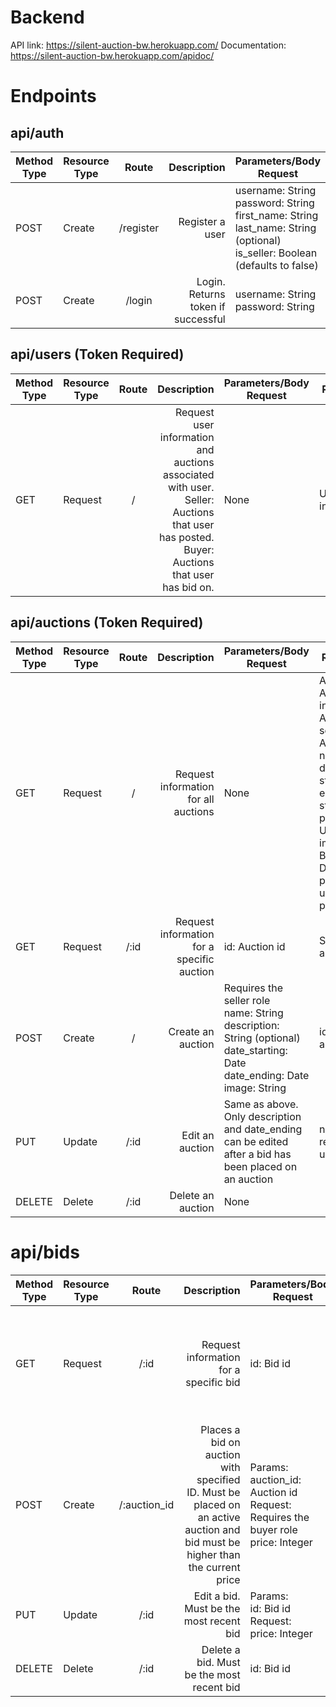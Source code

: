 # Backend
API link: https://silent-auction-bw.herokuapp.com/
Documentation: https://silent-auction-bw.herokuapp.com/apidoc/


# Endpoints

## api/auth

| Method Type 	| Resource Type 	|   Route   	| Description 	| Parameters/Body Request                                                            	| Response                     	|
|-------------	|---------------	|:---------:	|------------:	|------------------------------------------------------------------------------------	|------------------------------	|
| POST        	| Create        	| /register 	|       Register a user 	| username: String<br> password: String<br> first_name: String <br>last_name: String (optional) <br> is_seller: Boolean (defaults to false) 	| id number                    	|
| POST        	| Create        	|   /login  	|         Login. Returns token if successful 	|  username: String<br>password: String                

## api/users (Token Required)

| Method Type 	| Resource Type 	| Route 	|                                                                                                                                                   Description 	| Parameters/Body Request 	| Response          	|
|-------------	|---------------	|:-----:	|--------------------------------------------------------------------------------------------------------------------------------------------------------------:	|-------------------------	|-------------------	|
| GET         	| Request       	|   /   	|  Request user information and auctions associated with user. <br> Seller: Auctions that user has posted. <br>  Buyer: Auctions that user has bid on. <br>|  None                   	|  User information 	|

## api/auctions (Token Required)

| Method Type 	| Resource Type 	| Route 	|                                Description 	| Parameters/Body Request                                                                                                                           	| Response                                                                                                                                                                                            	|
|-------------	|---------------	|:-----:	|-------------------------------------------:	|---------------------------------------------------------------------------------------------------------------------------------------------------	|-----------------------------------------------------------------------------------------------------------------------------------------------------------------------------------------------------	|
| GET         	| Request       	|   /   	|      Request information for all auctions  	|  None                                                                                                                                             	|  Array<br> Auction info:<br>  Auction seller info<br> Auction name, description<br> start and end dates<br> starting price<br> URL to image.<br>  Bids<br> Date, price, and user who placed bid<br> 	|
| GET         	| Request       	| /:id  	| Request information for a specific auction 	| id: Auction id                                                                                                                                    	| Same as above                                                                                                                                                                                       	|
| POST        	| Create        	| /     	| Create an auction                          	| Requires the seller role <br> name: String <br> description: String (optional) <br> date_starting: Date <br> date_ending: Date <br> image: String 	| id of auction                                                                                                                                                                                       	|
| PUT         	| Update        	| /:id  	| Edit an auction                            	| Same as above. Only description and date_ending can be edited after a bid has been placed on an auction                                           	| number of records updated                                                                                                                                                                           	|
| DELETE      	| Delete        	| /:id  	| Delete an auction                          	| None                                                                                                                                              	|                                                                                                                                                                                                     	|

# api/bids

| Method Type 	| Resource Type 	|     Route    	|                                                                                                                  Description 	| Parameters/Body Request                                                                              	| Response                                                                             	|
|-------------	|---------------	|:------------:	|-----------------------------------------------------------------------------------------------------------------------------:	|------------------------------------------------------------------------------------------------------	|--------------------------------------------------------------------------------------	|
| GET         	| Request       	| /:id         	| Request information for a specific bid                                                                                       	| id: Bid id                                                                                           	|  User info (username and first name) <br> Price of bid <br> Date bid was placed <br> 	|
| POST        	| Create        	| /:auction_id 	| Places a bid on auction with specified ID. Must be placed on an active auction and bid must be higher than the current price 	| Params: <br> auction_id: Auction id <br>   Request: <br> Requires the buyer role <br> price: Integer 	| id of bid                                                                            	|
| PUT         	| Update        	| /:id         	| Edit a bid. Must be the most recent bid                                                                                      	|   Params:<br>  id: Bid id <br> Request: <br>  price: Integer                                         	| number of records updated                                                            	|
| DELETE      	| Delete        	| /:id         	| Delete a bid. Must be the most recent bid                                                                                    	| id: Bid id                                                                                           	| number of records deleted                                                            	|